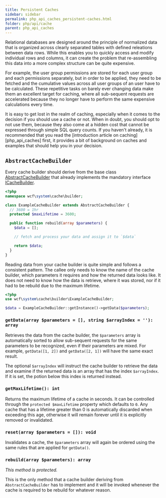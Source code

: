 ```yaml
---
title: Persistent Caches
sidebar: sidebar
permalink: php_api_caches_persistent-caches.html
folder: php/api/cache
parent: php_api_caches
---
```


Relational databases are designed around the principle of normalized data that
is organized across clearly separated tables with defined releations between
data rows. While this enables you to quickly access and modify individual rows
and columns, it can create the problem that re-assembling this data into a more
complex structure can be quite expensive.

For example, the user group permissions are stored for each user group and each
permissions separately, but in order to be applied, they need to be fetched and
the cumulative values across all user groups of an user have to be calculated.
These repetitive tasks on barely ever changing data make them an excellent
target for caching, where all sub-sequent requests are accelerated because they
no longer have to perform the same expensive calculations every time.

It is easy to get lost in the realm of caching, especially when it comes to the
decision if you should use a cache or not. When in doubt, you should opt to not
use them, because they also come at a hidden cost that cannot be expressed through
simple SQL query counts. If you haven't already, it is recommended that you read
the [introduction article on caching][php_api_caches] first, it provides a bit
of background on caches and examples that should help you in your decision.

## `AbstractCacheBuilder`

Every cache builder should derive from the base class [AbstractCacheBuilder](https://github.com/WoltLab/WCF/blob/master/wcfsetup/install/files/lib/system/cache/builder/AbstractCacheBuilder.class.php)
that already implements the mandatory interface [ICacheBuilder](https://github.com/WoltLab/WCF/blob/master/wcfsetup/install/files/lib/system/cache/builder/ICacheBuilder.class.php).

```php
<?php
namespace wcf\system\cache\builder;

class ExampleCacheBuilder extends AbstractCacheBuilder {
  // 3600 = 1hr
  protected $maxLifetime = 3600;

  public function rebuild(array $parameters) {
    $data = [];

    // fetch and process your data and assign it to `$data`

    return $data;
  }
}
```

Reading data from your cache builder is quite simple and follows a consistent
pattern. The callee only needs to know the name of the cache builder, which
parameters it requires and how the returned data looks like. It does not need
to know how the data is retrieve, where it was stored, nor if it had to be
rebuild due to the maximum lifetime.

```php
<?php
use wcf\system\cache\builder\ExampleCacheBuilder;

$data = ExampleCacheBuilder::getInstance()->getData($parameters);
```

### `getData(array $parameters = [], string $arrayIndex = ''): array`

Retrieves the data from the cache builder, the `$parameters` array is automatically
sorted to allow sub-sequent requests for the same parameters to be recognized,
even if their parameters are mixed. For example, `getData([1, 2])` and `getData([2, 1])`
will have the same exact result.

The optional `$arrayIndex` will instruct the cache builder to retrieve the data
and examine if the returned data is an array that has the index `$arrayIndex`.
If it is set, the potion below this index is returned instead.

### `getMaxLifetime(): int`

Returns the maximum lifetime of a cache in seconds. It can be controlled through
the `protected $maxLifetime` property which defaults to `0`. Any cache that has
a lifetime greater than 0 is automatically discarded when exceeding this age,
otherwise it will remain forever until it is explicitly removed or invalidated.

### `reset(array $parameters = []): void`

Invalidates a cache, the `$parameters` array will again be ordered using the same
rules that are applied for `getData()`.

### `rebuild(array $parameters): array`

_This method is protected._

This is the only method that a cache builder deriving from `AbstractCacheBuilder`
has to implement and it will be invoked whenever the cache is required to be
rebuild for whatever reason.
